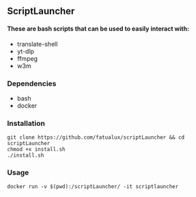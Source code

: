 ## ScriptLauncher
#### These are bash scripts that can be used to easily interact with:

* translate-shell
* yt-dlp
* ffmpeg
* w3m

### Dependencies

* bash
* docker

### Installation

```
git clone https://github.com/fatualux/scriptLauncher && cd scriptLauncher
chmod +x install.sh
./install.sh
```

### Usage

```
docker run -v $(pwd):/scriptLauncher/ -it scriptlauncher
```
